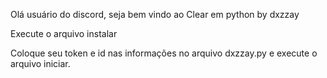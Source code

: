 Olá usuário do discord, seja bem vindo ao Clear em python by dxzzay


Execute o arquivo instalar



Coloque seu token e id nas informações no arquivo dxzzay.py e execute o arquivo iniciar.